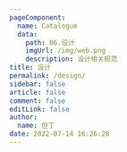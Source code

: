 ```yaml
---
pageComponent: 
  name: Catalogue
  data: 
    path: 06.设计
    imgUrl: /img/web.png
    description: 设计相关规范
title: 设计
permalink: /design/
sidebar: false
article: false
comment: false
editLink: false
author: 
  name: 但丁
date: 2022-07-14 16:26:28
---
```

